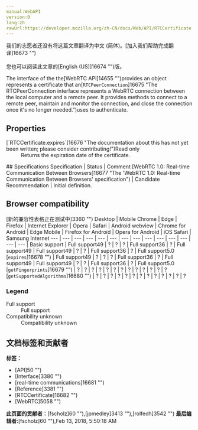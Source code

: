 ```yaml
---
manual:WebAPI
version:0
lang:zh
rawUrl:https://developer.mozilla.org/zh-CN/docs/Web/API/RTCCertificate
---
```




<bdi>我们的志愿者还没有将这篇文章翻译为<bdi>中文 (简体)</bdi>。[加入我们帮助完成翻译]16673 "")<br></br>您也可以阅读此文章的[English (US)]16674 "")版。</bdi>






The interface of the the[WebRTC API]14655 "")provides an object represents a certificate that an[`RTCPeerConnection`]16675 "The RTCPeerConnection interface represents a WebRTC connection between the local computer and a remote peer. It provides methods to connect to a remote peer, maintain and monitor the connection, and close the connection once it's no longer needed.")uses to authenticate.


## Properties<a name="Properties"></a>
<dl><dt>[`RTCCertificate.expires`]16676 "The documentation about this has not yet been written; please consider contributing!")Read only</dt><dd>Returns the expiration date of the certificate.</dd></dl>
## Specifications<a name="Specifications"></a>
Specification | Status | Comment 
[WebRTC 1.0: Real-time Communication Between Browsers]16677 "The 'WebRTC 1.0: Real-time Communication Between Browsers' specification") | Candidate Recommendation | Initial definition. 


## Browser compatibility<a name="Browser_compatibility"></a>
[新的兼容性表格正在测试中<i></i>]3360 "")
<abbr>Desktop<i></i></abbr> | <abbr>Mobile<i></i></abbr> 
<abbr>Chrome<i></i></abbr> | <abbr>Edge<i></i></abbr> | <abbr>Firefox<i></i></abbr> | <abbr>Internet Explorer<i></i></abbr> | <abbr>Opera<i></i></abbr> | <abbr>Safari<i></i></abbr> | <abbr>Android webview<i></i></abbr> | <abbr>Chrome for Android<i></i></abbr> | <abbr>Edge Mobile<i></i></abbr> | <abbr>Firefox for Android<i></i></abbr> | <abbr>Opera for Android<i></i></abbr> | <abbr>iOS Safari<i></i></abbr> | <abbr>Samsung Internet<i></i></abbr> 
 ---  |  ---  |  ---  |  ---  |  ---  |  ---  |  ---  |  ---  |  ---  |  ---  |  ---  |  ---  |  ---  |  ---  | 
Basic support | <abbr>Full support</abbr>49 | <abbr>?</abbr> | <abbr>?</abbr> | <abbr>?</abbr> | <abbr>Full support</abbr>36 | <abbr>?</abbr> | <abbr>Full support</abbr>49 | <abbr>Full support</abbr>49 | <abbr>?</abbr> | <abbr>?</abbr> | <abbr>Full support</abbr>36 | <abbr>?</abbr> | <abbr>Full support</abbr>5.0 
[`expires`]16678 "") | <abbr>Full support</abbr>49 | <abbr>?</abbr> | <abbr>?</abbr> | <abbr>?</abbr> | <abbr>Full support</abbr>36 | <abbr>?</abbr> | <abbr>Full support</abbr>49 | <abbr>Full support</abbr>49 | <abbr>?</abbr> | <abbr>?</abbr> | <abbr>Full support</abbr>36 | <abbr>?</abbr> | <abbr>Full support</abbr>5.0 
[`getFingerprints`]16679 "") | <abbr>?</abbr> | <abbr>?</abbr> | <abbr>?</abbr> | <abbr>?</abbr> | <abbr>?</abbr> | <abbr>?</abbr> | <abbr>?</abbr> | <abbr>?</abbr> | <abbr>?</abbr> | <abbr>?</abbr> | <abbr>?</abbr> | <abbr>?</abbr> | <abbr>?</abbr> 
[`getSupportedAlgorithms`]16680 "") | <abbr>?</abbr> | <abbr>?</abbr> | <abbr>?</abbr> | <abbr>?</abbr> | <abbr>?</abbr> | <abbr>?</abbr> | <abbr>?</abbr> | <abbr>?</abbr> | <abbr>?</abbr> | <abbr>?</abbr> | <abbr>?</abbr> | <abbr>?</abbr> | <abbr>?</abbr> 


### Legend<a name="Legend"></a>
<dl><dt><abbr>Full support</abbr></dt><dd>Full support</dd><dt><abbr>Compatibility unknown</abbr></dt><dd>Compatibility unknown</dd></dl>




## 文档标签和贡献者
**标签：**
* [API]50 "")
* [Interface]3380 "")
* [real-time communications]16681 "")
* [Reference]3381 "")
* [RTCCertificate]16682 "")
* [WebRTC]5058 "")

**此页面的贡献者：**[fscholz]60 ""),[jpmedley]3413 ""),[rolfedh]3542 "")
**最后编辑者:**[fscholz]60 ""),<time>Feb 13, 2018, 5:50:18 AM</time>


